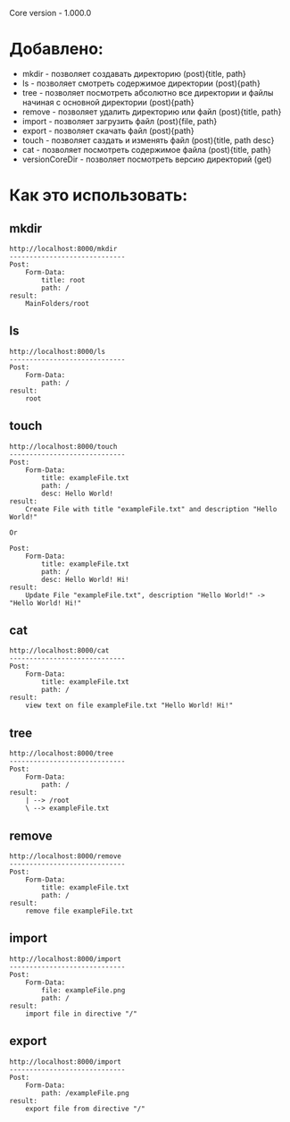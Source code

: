Core version - 1.000.0

# Добавлено:

- mkdir - позволяет создавать директорию (post){title, path} 
- ls - позволяет смотреть содержимое директории (post){path}
- tree - позволяет посмотреть абсолютно все директории и файлы начиная с основной директории (post){path}
- remove - позволяет удалить директорию или файл (post){title, path}
- import - позволяет загрузить файл (post){file, path}
- export - позволяет скачать файл (post){path}
- touch - позволяет саздать и изменять файл (post){title, path desc}
- cat - позволяет посмотреть содержимое файла (post){title, path}
- versionCoreDir - позволяет посмотреть версию директорий (get)

# Как это использовать:

## mkdir

```
http://localhost:8000/mkdir 
-----------------------------
Post:
    Form-Data:
        title: root
        path: /
result:
    MainFolders/root
```

## ls

```
http://localhost:8000/ls 
-----------------------------
Post:
    Form-Data:
        path: /
result:
    root
```

## touch

```
http://localhost:8000/touch 
-----------------------------
Post:
    Form-Data:
        title: exampleFile.txt
        path: /
        desc: Hello World!
result:
    Create File with title "exampleFile.txt" and description "Hello World!"

Or

Post:
    Form-Data:
        title: exampleFile.txt
        path: /
        desc: Hello World! Hi!
result:
    Update File "exampleFile.txt", description "Hello World!" -> "Hello World! Hi!"
```

## cat

```
http://localhost:8000/cat 
-----------------------------
Post:
    Form-Data:
        title: exampleFile.txt
        path: /
result:
    view text on file exampleFile.txt "Hello World! Hi!"
```

## tree

```
http://localhost:8000/tree 
-----------------------------
Post:
    Form-Data:
        path: /
result:
    | --> /root
    \ --> exampleFile.txt
```

## remove

```
http://localhost:8000/remove 
-----------------------------
Post:
    Form-Data:
        title: exampleFile.txt
        path: /
result:
    remove file exampleFile.txt
```

## import

```
http://localhost:8000/import 
-----------------------------
Post:
    Form-Data:
        file: exampleFile.png
        path: /
result:
    import file in directive "/"
```

## export

```
http://localhost:8000/import 
-----------------------------
Post:
    Form-Data:
        path: /exampleFile.png
result:
    export file from directive "/"
```